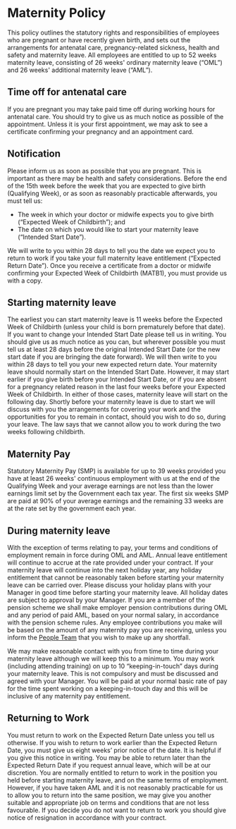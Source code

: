 # Maternity Policy
This policy outlines the statutory rights and responsibilities of employees who are pregnant or have recently given birth, and sets out the arrangements for antenatal care, pregnancy-related sickness, health and safety and maternity leave.  All employees are entitled to up to 52 weeks maternity leave, consisting of 26 weeks' ordinary maternity leave (“OML”) and 26 weeks' additional maternity leave (“AML”). 
## Time off for antenatal care
If you are pregnant you may take paid time off during working hours for antenatal care.  You should try to give us as much notice as possible of the appointment.  Unless it is your first appointment, we may ask to see a certificate confirming your pregnancy and an appointment card.  
## Notification
Please inform us as soon as possible that you are pregnant.  This is important as there may be health and safety considerations.  Before the end of the 15th week before the week that you are expected to give birth (Qualifying Week), or as soon as reasonably practicable afterwards, you must tell us: 

* The week in which your doctor or midwife expects you to give birth (“Expected Week of Childbirth”); and 
* The date on which you would like to start your maternity leave (“Intended Start Date”). 

We will write to you within 28 days to tell you the date we expect you to return to work if you take your full maternity leave entitlement (“Expected Return Date”).  Once you receive a certificate from a doctor or midwife confirming your Expected Week of Childbirth (MATB1), you must provide us with a copy.  
## Starting maternity leave
The earliest you can start maternity leave is 11 weeks before the Expected Week of Childbirth (unless your child is born prematurely before that date).   If you want to change your Intended Start Date please tell us in writing.  You should give us as much notice as you can, but wherever possible you must tell us at least 28 days before the original Intended Start Date (or the new start date if you are bringing the date forward).  We will then write to you within 28 days to tell you your new expected return date. 
Your maternity leave should normally start on the Intended Start Date.  However, it may start earlier if you give birth before your Intended Start Date, or if you are absent for a pregnancy related reason in the last four weeks before your Expected Week of Childbirth.  In either of those cases, maternity leave will start on the following day.  Shortly before your maternity leave is due to start we will discuss with you the arrangements for covering your work and the opportunities for you to remain in contact, should you wish to do so, during your leave.  The law says that we cannot allow you to work during the two weeks following childbirth. 
## Maternity Pay
Statutory Maternity Pay (SMP) is available for up to 39 weeks provided you have at least 26 weeks' continuous employment with us at the end of the Qualifying Week and your average earnings are not less than the lower earnings limit set by the Government each tax year.  The first six weeks SMP are paid at 90% of your average earnings and the remaining 33 weeks are at the rate set by the government each year.   
## During maternity leave
With the exception of terms relating to pay, your terms and conditions of employment remain in force during OML and AML.  Annual leave entitlement will continue to accrue at the rate provided under your contract.  If your maternity leave will continue into the next holiday year, any holiday entitlement that cannot be reasonably taken before starting your maternity leave can be carried over.  Please discuss your holiday plans with your Manager in good time before starting your maternity leave.  All holiday dates are subject to approval by your Manager.  If you are a member of the pension scheme we shall make employer pension contributions during OML and any period of paid AML, based on your normal salary, in accordance with the pension scheme rules.  Any employee contributions you make will be based on the amount of any maternity pay you are receiving, unless you inform the [People Team](mailto:people@infinityworks.com) that you wish to make up any shortfall.

We may make reasonable contact with you from time to time during your maternity leave although we will keep this to a minimum. You may work (including attending training) on up to 10 “keeping-in-touch” days during your maternity leave.  This is not compulsory and must be discussed and agreed with your Manager.  You will be paid at your normal basic rate of pay for the time spent working on a keeping-in-touch day and this will be inclusive of any maternity pay entitlement.  
## Returning to Work
You must return to work on the Expected Return Date unless you tell us otherwise.  If you wish to return to work earlier than the Expected Return Date, you must give us eight weeks’ prior notice of the date.  It is helpful if you give this notice in writing.  You may be able to return later than the Expected Return Date if you request annual leave, which will be at our discretion.  You are normally entitled to return to work in the position you held before starting maternity leave, and on the same terms of employment.  However, if you have taken AML and it is not reasonably practicable for us to allow you to return into the same position, we may give you another suitable and appropriate job on terms and conditions that are not less favourable. If you decide you do not want to return to work you should give notice of resignation in accordance with your contract.  
